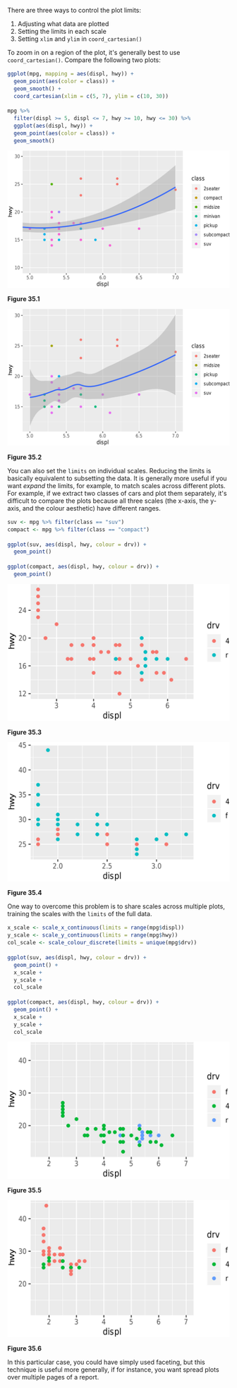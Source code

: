 
There are three ways to control the plot limits:

1. Adjusting what data are plotted
1. Setting the limits in each scale
1. Setting `xlim` and `ylim` in `coord_cartesian()`

To zoom in on a region of the plot, it's generally best to use `coord_cartesian()`. Compare the following two plots:


```r
ggplot(mpg, mapping = aes(displ, hwy)) +
  geom_point(aes(color = class)) +
  geom_smooth() +
  coord_cartesian(xlim = c(5, 7), ylim = c(10, 30))

mpg %>%
  filter(displ >= 5, displ <= 7, hwy >= 10, hwy <= 30) %>%
  ggplot(aes(displ, hwy)) +
  geom_point(aes(color = class)) +
  geom_smooth()
```


![Figure 35.1](communicate-plots_files/figure-latex/unnamed-chunk-28-1.jpg)

**Figure 35.1**

 ![Figure 35.2](communicate-plots_files/figure-latex/unnamed-chunk-28-2.jpg)

**Figure 35.2**

 

You can also set the `limits` on individual scales. Reducing the limits is basically equivalent to subsetting the data. It is generally more useful if you want _expand_ the limits, for example, to match scales across different plots. For example, if we extract two classes of cars and plot them separately, it's difficult to compare the plots because all three scales (the x-axis, the y-axis, and the colour aesthetic) have different ranges.


```r
suv <- mpg %>% filter(class == "suv")
compact <- mpg %>% filter(class == "compact")

ggplot(suv, aes(displ, hwy, colour = drv)) +
  geom_point()

ggplot(compact, aes(displ, hwy, colour = drv)) +
  geom_point()
```


![Figure 35.3](communicate-plots_files/figure-latex/unnamed-chunk-29-1.jpg)

**Figure 35.3**

 ![Figure 35.4](communicate-plots_files/figure-latex/unnamed-chunk-29-2.jpg)

**Figure 35.4**

 

One way to overcome this problem is to share scales across multiple plots, training the scales with the `limits` of the full data.


```r
x_scale <- scale_x_continuous(limits = range(mpg$displ))
y_scale <- scale_y_continuous(limits = range(mpg$hwy))
col_scale <- scale_colour_discrete(limits = unique(mpg$drv))

ggplot(suv, aes(displ, hwy, colour = drv)) +
  geom_point() +
  x_scale +
  y_scale +
  col_scale

ggplot(compact, aes(displ, hwy, colour = drv)) +
  geom_point() +
  x_scale +
  y_scale +
  col_scale
```


![Figure 35.5](communicate-plots_files/figure-latex/unnamed-chunk-30-1.jpg)

**Figure 35.5**

 ![Figure 35.6](communicate-plots_files/figure-latex/unnamed-chunk-30-2.jpg)

**Figure 35.6**

 

In this particular case, you could have simply used faceting, but this technique is useful more generally, if for instance, you want spread plots over multiple pages of a report.
